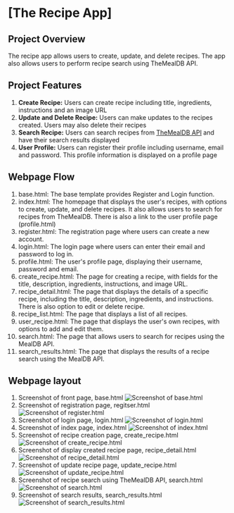 # [The Recipe App]

## Project Overview
The recipe app allows users to create, update, and delete recipes. The app also allows users to perform recipe search using TheMealDB API. 

## Project Features
1. **Create Recipe:** Users can create recipe including title, ingredients, instructions and an image URL
2. **Update and Delete Recipe:** Users can make updates to the recipes created. Users may also delete their recipes
3. **Search Recipe:** Users can search recipes from [TheMealDB API](https://www.themealdb.com/) and have their search results displayed
4. **User Profile:** Users can register their profile including username, email and password. This profile information is displayed on a profile page

## Webpage Flow
1. base.html: The base template provides Register and Login function. 
2. index.html: The homepage that displays the user's recipes, with options to create, update, and delete recipes. It also allows users to search for recipes from TheMealDB. There is also a link to the user profile page (profile.html)
3. register.html: The registration page where users can create a new account.
4. login.html: The login page where users can enter their email and password to log in.
5. profile.html: The user's profile page, displaying their username, password and email.
6. create_recipe.html: The page for creating a recipe, with fields for the title, description, ingredients, instructions, and image URL.
7. recipe_detail.html: The page that displays the details of a specific recipe, including the title, description, ingredients, and instructions. There is also option to edit or delete recipe.
8. recipe_list.html: The page that displays a list of all recipes.
9. user_recipe.html: The page that displays the user's own recipes, with options to add and edit them.
10. search.html: The page that allows users to search for recipes using the MealDB API.
11. search_results.html: The page that displays the results of a recipe search using the MealDB API.

## Webpage layout
1. Screenshot of front page, base.html
![Screenshot of base.html](https://i.imgur.com/vmBqbiX.png)
2. Screenshot of registration page, regitser.html
![Screenshot of register.html](https://i.imgur.com/9A5tZH9.png)
3. Screenshot of login page, login.html
![Screenshot of login.html](https://i.imgur.com/4oO3OFc.png)
4. Screenshot of index page, index.html
![Screenshot of index.html](https://i.imgur.com/GDhvJQL.png)
5. Screenshot of recipe creation page, create_recipe.html
![Screenshot of create_recipe.html](https://i.imgur.com/PXcza01.png)
6. Screenshot of display created recipe page, recipe_detail.html
![Screenshot of recipe_detail.html](https://i.imgur.com/CKztYPt.png)
6. Screenshot of update recipe page, update_recipe.html
![Screenshot of update_recipe.html](https://i.imgur.com/qJ9RjhE.png)
7. Screenshot of recipe search using TheMealDB API, search.html
![Screenshot of search.html](https://i.imgur.com/F7Ad6aX.png)
8. Screenshot of search results, search_results.html
![Screenshot of search_results.html](https://i.imgur.com/xIMeAQC.png)
